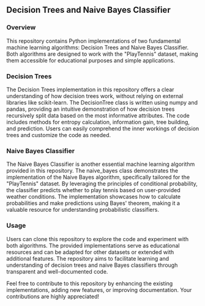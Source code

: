 ## Decision Trees and Naive Bayes Classifier

### Overview
This repository contains Python implementations of two fundamental machine learning algorithms: Decision Trees and Naive Bayes Classifier. Both algorithms are designed to work with the "PlayTennis" dataset, making them accessible for educational purposes and simple applications.

### Decision Trees
The Decision Trees implementation in this repository offers a clear understanding of how decision trees work, without relying on external libraries like scikit-learn. The DecisionTree class is written using numpy and pandas, providing an intuitive demonstration of how decision trees recursively split data based on the most informative attributes. The code includes methods for entropy calculation, information gain, tree building, and prediction. Users can easily comprehend the inner workings of decision trees and customize the code as needed.

### Naive Bayes Classifier
The Naive Bayes Classifier is another essential machine learning algorithm provided in this repository. The naive_bayes class demonstrates the implementation of the Naive Bayes algorithm, specifically tailored for the "PlayTennis" dataset. By leveraging the principles of conditional probability, the classifier predicts whether to play tennis based on user-provided weather conditions. The implementation showcases how to calculate probabilities and make predictions using Bayes' theorem, making it a valuable resource for understanding probabilistic classifiers.

### Usage
Users can clone this repository to explore the code and experiment with both algorithms. The provided implementations serve as educational resources and can be adapted for other datasets or extended with additional features. The repository aims to facilitate learning and understanding of decision trees and naive Bayes classifiers through transparent and well-documented code.


Feel free to contribute to this repository by enhancing the existing implementations, adding new features, or improving documentation. Your contributions are highly appreciated!
